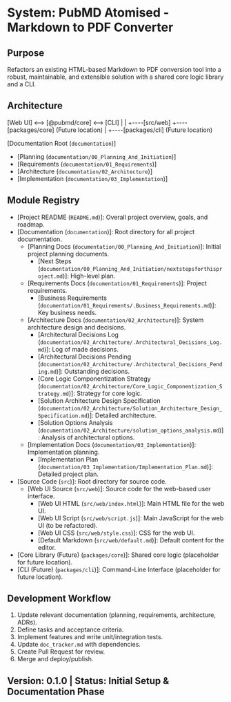 # System: PubMD Atomised - Markdown to PDF Converter

## Purpose
Refactors an existing HTML-based Markdown to PDF conversion tool into a robust, maintainable, and extensible solution with a shared core logic library and a CLI.

## Architecture
[Web UI] &lt;--&gt; [@pubmd/core] &lt;--&gt; [CLI]
   |                |
   +----[src/web]   +----[packages/core] (Future location)
                    |
                    +----[packages/cli] (Future location)

[Documentation Root (`documentation`)]
 - [Planning (`documentation/00_Planning_And_Initiation`)]
 - [Requirements (`documentation/01_Requirements`)]
 - [Architecture (`documentation/02_Architecture`)]
 - [Implementation (`documentation/03_Implementation`)]

## Module Registry
- [Project README (`README.md`)]: Overall project overview, goals, and roadmap.
- [Documentation (`documentation`)]: Root directory for all project documentation.
  - [Planning Docs (`documentation/00_Planning_And_Initiation`)]: Initial project planning documents.
    - [Next Steps (`documentation/00_Planning_And_Initiation/nextstepsforthisproject.md`)]: High-level plan.
  - [Requirements Docs (`documentation/01_Requirements`)]: Project requirements.
    - [Business Requirements (`documentation/01_Requirements/.Business_Requirements.md`)]: Key business needs.
  - [Architecture Docs (`documentation/02_Architecture`)]: System architecture design and decisions.
    - [Architectural Decisions Log (`documentation/02_Architecture/.Architectural_Decisions_Log.md`)]: Log of made decisions.
    - [Architectural Decisions Pending (`documentation/02_Architecture/.Architectural_Decisions_Pending.md`)]: Outstanding decisions.
    - [Core Logic Componentization Strategy (`documentation/02_Architecture/Core_Logic_Componentization_Strategy.md`)]: Strategy for core logic.
    - [Solution Architecture Design Specification (`documentation/02_Architecture/Solution_Architecture_Design_Specification.md`)]: Detailed architecture.
    - [Solution Options Analysis (`documentation/02_Architecture/solution_options_analysis.md`)]: Analysis of architectural options.
  - [Implementation Docs (`documentation/03_Implementation`)]: Implementation planning.
    - [Implementation Plan (`documentation/03_Implementation/Implementation_Plan.md`)]: Detailed project plan.
- [Source Code (`src`)]: Root directory for source code.
  - [Web UI Source (`src/web`)]: Source code for the web-based user interface.
    - [Web UI HTML (`src/web/index.html`)]: Main HTML file for the web UI.
    - [Web UI Script (`src/web/script.js`)]: Main JavaScript for the web UI (to be refactored).
    - [Web UI CSS (`src/web/style.css`)]: CSS for the web UI.
    - [Default Markdown (`src/web/default.md`)]: Default content for the editor.
- [Core Library (Future) (`packages/core`)]: Shared core logic (placeholder for future location).
- [CLI (Future) (`packages/cli`)]: Command-Line Interface (placeholder for future location).

## Development Workflow
1. Update relevant documentation (planning, requirements, architecture, ADRs).
2. Define tasks and acceptance criteria.
3. Implement features and write unit/integration tests.
4. Update `doc_tracker.md` with dependencies.
5. Create Pull Request for review.
6. Merge and deploy/publish.

## Version: 0.1.0 | Status: Initial Setup & Documentation Phase
